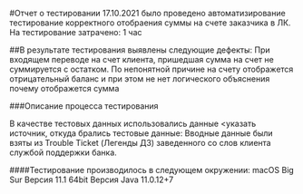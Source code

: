 #Отчет о тестировании 17.10.2021 было проведено автоматизирование тестирование корректного отобраения суммы на счете заказчика в ЛК. На тестирование затрачено: 1 час

##В результате тестирования выявлены следующие дефекты: При входящем переводе на счет клиента, пришедшая сумма на счет не суммируется с остатком. По непонятной причине на счету отображется отрицательный баланс и при этом не нет логического объяснения почему отображется сумма

###Описание процесса тестирования

В качестве тестовых данных использовались данные <указать источник, откуда брались тестовые данные: Вводные данные были взяты из Trouble Ticket (Легенды ДЗ) заведенного со слов клиента службой поддержки банка.

####Тестирование производилось в следующем окружении: macOS Big Sur Версия 11.1 64bit Версия Java 11.0.12+7